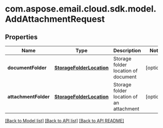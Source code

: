 
# com.aspose.email.cloud.sdk.model.AddAttachmentRequest

## Properties
Name | Type | Description | Notes
------------ | ------------- | ------------- | -------------
**documentFolder** | [**StorageFolderLocation**](StorageFolderLocation.md) | Storage folder location of document              |  [optional]
**attachmentFolder** | [**StorageFolderLocation**](StorageFolderLocation.md) | Storage folder location of an attachment              |  [optional]


[[Back to Model list]](README.md#documentation-for-models) [[Back to API list]](README.md#documentation-for-api-endpoints) [[Back to API README]](README.md)

